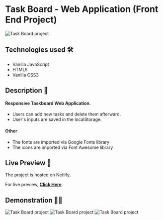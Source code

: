 # Task Board - Web Application (Front End Project)

<img src="https://i.imgur.com/4oIPBU3.png" alt="Task Board project">

## Technologies used 🛠️
* Vanilla JavaScript
* HTML5
* Vanilla CSS3

## Description 📝
#### Responsive Taskboard Web Application.
- Users can add new tasks and delete them afterward.
- User's inputs are saved in the localStorage.

#### Other
- The fonts are imported via Google Fonts library
- The icons are imported via Font Awesome library

## Live Preview 🔗
The project is hosted on Netlify.

For live preview, <strong><a href="https://taskboardproject.netlify.app/">Click Here</a></strong>.

## Demonstration 🤹‍♂️
<img src="https://s2.gifyu.com/images/ezgif-6-dbe8921d29f4.gif" alt="Task Board project">

<img src="https://s2.gifyu.com/images/ezgif-7-d0242fc71bc5.gif" alt="Task Board project">

<img src="https://i.imgur.com/WzRfyk8.gif" alt="Task Board project">
